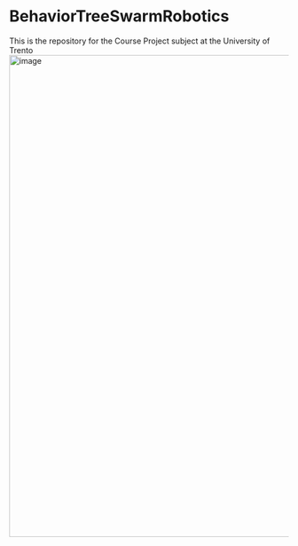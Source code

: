 # BehaviorTreeSwarmRobotics
This is the repository for the Course Project subject at the University of Trento
<img width="870" alt="image" src="https://user-images.githubusercontent.com/83652632/211357098-e5393509-9604-4452-a7d6-3db49da89bcd.png">
